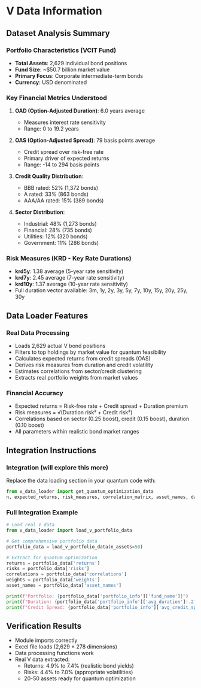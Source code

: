 # V Data Information

## **Dataset Analysis Summary**

### **Portfolio Characteristics (VCIT Fund)**

- **Total Assets**: 2,629 individual bond positions
- **Fund Size**: ~$50.7 billion market value
- **Primary Focus**: Corporate intermediate-term bonds
- **Currency**: USD denominated

### **Key Financial Metrics Understood**

1. **OAD (Option-Adjusted Duration)**: 6.0 years average
   - Measures interest rate sensitivity
   - Range: 0 to 19.2 years

2. **OAS (Option-Adjusted Spread)**: 79 basis points average  
   - Credit spread over risk-free rate
   - Primary driver of expected returns
   - Range: -14 to 294 basis points

3. **Credit Quality Distribution**:
   - BBB rated: 52% (1,372 bonds)
   - A rated: 33% (863 bonds)  
   - AAA/AA rated: 15% (389 bonds)

4. **Sector Distribution**:
   - Industrial: 48% (1,273 bonds)
   - Financial: 28% (735 bonds)
   - Utilities: 12% (320 bonds)
   - Government: 11% (286 bonds)

### **Risk Measures (KRD - Key Rate Durations)**

- **krd5y**: 1.38 average (5-year rate sensitivity)
- **krd7y**: 2.45 average (7-year rate sensitivity)  
- **krd10y**: 1.37 average (10-year rate sensitivity)
- Full duration vector available: 3m, 1y, 2y, 3y, 5y, 7y, 10y, 15y, 20y, 25y, 30y

## **Data Loader Features**

### **Real Data Processing**

- Loads 2,629 actual V bond positions
- Filters to top holdings by market value for quantum feasibility
- Calculates expected returns from credit spreads (OAS)
- Derives risk measures from duration and credit volatility
- Estimates correlations from sector/credit clustering
- Extracts real portfolio weights from market values

### **Financial Accuracy**

- Expected returns = Risk-free rate + Credit spread + Duration premium
- Risk measures = √(Duration risk² + Credit risk²)
- Correlations based on sector (0.25 boost), credit (0.15 boost), duration (0.10 boost)
- All parameters within realistic bond market ranges

## **Integration Instructions**

### **Integration** (will explore this more)

Replace the data loading section in your quantum code with:

```python
from v_data_loader import get_quantum_optimization_data
n, expected_returns, risk_measures, correlation_matrix, asset_names, data_source = get_quantum_optimization_data(n_assets=30)
```

### **Full Integration Example**

```python
# Load real V data
from v_data_loader import load_v_portfolio_data

# Get comprehensive portfolio data
portfolio_data = load_v_portfolio_data(n_assets=50)

# Extract for quantum optimization
returns = portfolio_data['returns']
risks = portfolio_data['risks'] 
correlations = portfolio_data['correlations']
weights = portfolio_data['weights']
asset_names = portfolio_data['asset_names']

print(f"Portfolio: {portfolio_data['portfolio_info']['fund_name']}")
print(f"Duration: {portfolio_data['portfolio_info']['avg_duration']:.2f} years")
print(f"Credit Spread: {portfolio_data['portfolio_info']['avg_credit_spread']:.0f} bps")
```

## **Verification Results**

- Module imports correctly
- Excel file loads (2,629 × 278 dimensions)
- Data processing functions work
- Real V data extracted:
  - Returns: 4.9% to 7.4% (realistic bond yields)
  - Risks: 4.4% to 7.0% (appropriate volatilities)
  - 20-50 assets ready for quantum optimization
